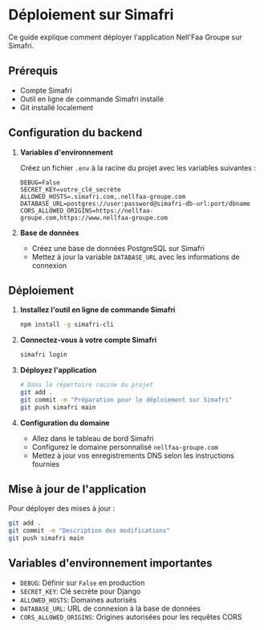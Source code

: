 # Déploiement sur Simafri

Ce guide explique comment déployer l'application Nell'Faa Groupe sur Simafri.

## Prérequis

- Compte Simafri
- Outil en ligne de commande Simafri installé
- Git installé localement

## Configuration du backend

1. **Variables d'environnement**

   Créez un fichier `.env` à la racine du projet avec les variables suivantes :
   ```
   DEBUG=False
   SECRET_KEY=votre_clé_secrète
   ALLOWED_HOSTS=.simafri.com,.nellfaa-groupe.com
   DATABASE_URL=postgres://user:password@simafri-db-url:port/dbname
   CORS_ALLOWED_ORIGINS=https://nellfaa-groupe.com,https://www.nellfaa-groupe.com
   ```

2. **Base de données**

   - Créez une base de données PostgreSQL sur Simafri
   - Mettez à jour la variable `DATABASE_URL` avec les informations de connexion

## Déploiement

1. **Installez l'outil en ligne de commande Simafri**
   ```bash
   npm install -g simafri-cli
   ```

2. **Connectez-vous à votre compte Simafri**
   ```bash
   simafri login
   ```

3. **Déployez l'application**
   ```bash
   # Dans le répertoire racine du projet
   git add .
   git commit -m "Préparation pour le déploiement sur Simafri"
   git push simafri main
   ```

4. **Configuration du domaine**
   - Allez dans le tableau de bord Simafri
   - Configurez le domaine personnalisé `nellfaa-groupe.com`
   - Mettez à jour vos enregistrements DNS selon les instructions fournies

## Mise à jour de l'application

Pour déployer des mises à jour :

```bash
git add .
git commit -m "Description des modifications"
git push simafri main
```

## Variables d'environnement importantes

- `DEBUG`: Définir sur `False` en production
- `SECRET_KEY`: Clé secrète pour Django
- `ALLOWED_HOSTS`: Domaines autorisés
- `DATABASE_URL`: URL de connexion à la base de données
- `CORS_ALLOWED_ORIGINS`: Origines autorisées pour les requêtes CORS
